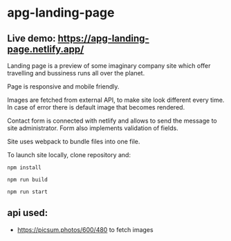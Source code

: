 # apg-landing-page

## Live demo: https://apg-landing-page.netlify.app/

Landing page is a preview of some imaginary company site which offer travelling and bussiness runs all over the planet.

Page is responsive and mobile friendly.

Images are fetched from external API, to make site look different every time. In case of error there is default image that becomes rendered.

Contact form is connected with netlify and allows to send the message to site administrator. Form also implements validation of fields.

Site uses webpack to bundle files into one file.

To launch site locally, clone repository and:
``` 
npm install
```
```
npm run build 
```
```
npm run start
``` 

## api used:
* https://picsum.photos/600/480 to fetch images

